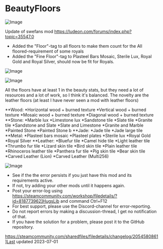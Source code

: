 # BeautyFloors

![Image](https://i.imgur.com/buuPQel.png)

Update of swefans mod
https://ludeon.com/forums/index.php?topic=35547.0

- Added the "Floor"-tag to all floors to make them count for the All floored-requirement of some royals
- Added the "Fine Floor"-tag to Plasteel Bars Mosaic, Sterile Lux, Royal Gold and Royal Silver, should now be fit for Royals.

![Image](https://i.imgur.com/pufA0kM.png)

	
![Image](https://i.imgur.com/Z4GOv8H.png)


All the floors have at least 1 in the beauty stats, but they need a lot of resources and a lot of work, so I think it's balanced. 
The novelty are the leather floors (at least I have never seen a mod with leather floors)

**Wood:
*Horizontal wood + burned texture
*Vertical wood + burned texture
*Mosaic wood + burned texture
*Diagonal wood + burned texture
**Stone:
*Marble lux
*Limestone lux
*Sandstone tile
*Slate tile
*Granite tile
*Sandstone and Slate
*Slate and Limestone
*Granite and Marble
*Painted Stone
*Painted Stone b
**Jade:
*Jade tile
*Jade large tile
**Metal:
*Plasteel bars mosaic
*Plasteel plates
*Sterile lux
*Royal Gold
*Royal Silver
**Leather:
*Bluefur tile
*Camel hide tile
*Light leather tile
*Thrumbo fur tile
*Lizard skin tile
*Bird skin tile
*Plain leather tile
*Rhinoceros leather tile
*Panthera fur tile
*Pig skin tile
*Bear skin tile
*Carved Leather (Lion)
*Carved Leather (Multi256)


![Image](https://i.imgur.com/PwoNOj4.png)



-  See if the the error persists if you just have this mod and its requirements active.
-  If not, try adding your other mods until it happens again.
-  Post your error-log using https://steamcommunity.com/workshop/filedetails/?id=818773962]HugsLib and command Ctrl+F12
-  For best support, please use the Discord-channel for error-reporting.
-  Do not report errors by making a discussion-thread, I get no notification of that.
-  If you have the solution for a problem, please post it to the GitHub repository.




https://steamcommunity.com/sharedfiles/filedetails/changelog/2054580861]Last updated 2023-07-01
